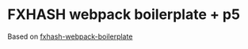 FXHASH webpack boilerplate + p5
===============================

Based on [fxhash-webpack-boilerplate](https://github.com/fxhash/fxhash-webpack-boilerplate)

